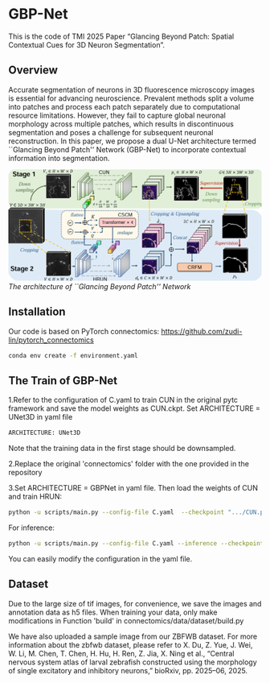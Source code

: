 # GBP-Net
This is the code of TMI 2025 Paper “Glancing Beyond Patch: Spatial Contextual Cues for 3D Neuron Segmentation”.


## Overview

Accurate segmentation of neurons in 3D fluorescence microscopy images is essential for advancing neuroscience. Prevalent methods split a volume into patches and process each patch separately due to computational resource limitations. However, they fail to capture global neuronal morphology across multiple patches, which results in discontinuous segmentation and poses a challenge for subsequent neuronal reconstruction. 
In this paper, we propose a dual U-Net architecture termed ``Glancing Beyond Patch'' Network (GBP-Net) to incorporate contextual information into segmentation.

![GBPNet](pic.png)
*The architecture of ``Glancing Beyond Patch'' Network*

## Installation

Our code is based on PyTorch connectomics: https://github.com/zudi-lin/pytorch_connectomics

```bash
conda env create -f environment.yaml
```

## The Train of GBP-Net
1.Refer to the configuration of C.yaml to train CUN in the original pytc framework and save the model weights as CUN.ckpt. Set ARCHITECTURE = UNet3D in yaml file

```bash
ARCHITECTURE: UNet3D
```
Note that the training data in the first stage should be downsampled.

2.Replace the original 'connectomics' folder with the one provided in the repository

3.Set ARCHITECTURE = GBPNet in yaml file. Then load the weights of CUN and train HRUN:
```bash
python -u scripts/main.py --config-file C.yaml  --checkpoint ".../CUN.pth.tar" 
```

For inference:
```bash
python -u scripts/main.py --config-file C.yaml --inference --checkpoint ".../GBPNet.pth.tar" 
```

You can easily modify the configuration in the yaml file.

## Dataset
Due to the large size of tif images, for convenience, we save the images and annotation data as h5 files.
When training your data, only make modifications in Function 'build' in
connectomics/data/dataset/build.py

We have also uploaded a sample image from our ZBFWB dataset.
For more information about the zbfwb dataset, please refer to X. Du, Z. Yue, J. Wei, W. Li, M. Chen, T. Chen, H. Hu, H. Ren, Z. Jia, X. Ning et al., “Central nervous system atlas of larval zebrafish constructed using the morphology of single excitatory and inhibitory neurons,” bioRxiv, pp. 2025–06, 2025.
